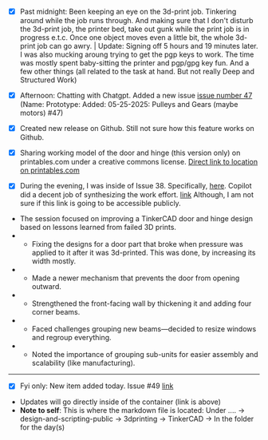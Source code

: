 - [x] Past midnight: Been keeping an eye on the 3d-print job. Tinkering around while the job runs through. And making sure that I don't disturb the 3d-print job, the printer bed, take out gunk while the print job is in progress e.t.c. Once one object moves even a little bit, the whole 3d-print job can go awry. | Update: Signing off 5 hours and 19 minutes later. I was also mucking aroung trying to get the pgp keys to work. The time was mostly spent baby-sitting the printer and pgp/gpg key fun. And a few other things (all related to the task at hand. But not really Deep and Structured Work)
- [x] Afternoon: Chatting with Chatgpt. Added a new issue [issue number 47](https://github.com/Shangrila-VHP/shangrila-vhp/issues/47) (Name: Prototype: Added: 05-25-2025: Pulleys and Gears (maybe motors) #47)
- [x] Created new release on Github. Still not sure how this feature works on Github.
- [x] Sharing working model of the door and hinge (this version only) on printables.com under a creative commons license. [Direct link to location on printables.com](https://www.printables.com/model/1311271-door-and-hinge)

- [x] During the evening, I was inside of Issue 38. Specifically, [here](https://github.com/Shangrila-VHP/shangrila-vhp/issues/38#issuecomment-2917914358). Copilot did a decent job of synthesizing the work effort. [link](https://github.com/copilot/c/070d2c83-7fb9-4a53-a83a-b1c33af047a5) Although, I am not sure if this link is going to be accessible publicly. 

- The session focused on improving a TinkerCAD door and hinge design based on lessons learned from failed 3D prints.
- - Fixing the designs for a door part that broke when pressure was applied to it after it was 3d-printed. This was done, by increasing its width mostly.
- - Made a newer mechanism that prevents the door from opening outward.
- - Strengthened the front-facing wall by thickening it and adding four corner beams.
- - Faced challenges grouping new beams—decided to resize windows and regroup everything.
- - Noted the importance of grouping sub-units for easier assembly and scalability (like manufacturing).

---
- [x] Fyi only: New item added today. Issue #49 [link](https://github.com/Shangrila-VHP/shangrila-vhp/issues/49)
-  Updates will go directly inside of the container (link is above)
- **Note to self**: This is where the markdown file is located: Under ....  -> design-and-scripting-public -> 3dprinting -> TinkerCAD -> In the folder for the day(s)
